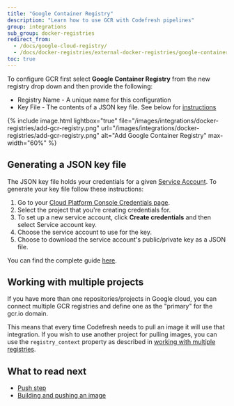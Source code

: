 ```yaml
---
title: "Google Container Registry"
description: "Learn how to use GCR with Codefresh pipelines"
group: integrations
sub_group: docker-registries
redirect_from:
  - /docs/google-cloud-registry/
  - /docs/docker-registries/external-docker-registries/google-container-registry/
toc: true
---
```

To configure GCR first select **Google Container Registry** from the new registry drop down and then provide the following:

* Registry Name - A unique name for this configuration
* Key File - The contents of a JSON key file. See below for [instructions](#section-generating-a-json-key-file)

{% include image.html 
	lightbox="true" 
	file="/images/integrations/docker-registries/add-gcr-registry.png" 
	url="/images/integrations/docker-registries/add-gcr-registry.png" 
	alt="Add Google Container Registry" 
	max-width="60%" %}

## Generating a JSON key file
The JSON key file holds your credentials for a given [Service Account](https://cloud.google.com/compute/docs/access/service-accounts). To generate your key file follow these instructions:

1. Go to your [Cloud Platform Console Credentials page](https://console.cloud.google.com/apis/credentials).
2. Select the project that you're creating credentials for.
3. To set up a new service account, click **Create credentials** and then select Service account key.
4. Choose the service account to use for the key.
5. Choose to download the service account's public/private key as a JSON file.

You can find the complete guide [here](https://support.google.com/cloud/answer/6158849#serviceaccounts).

## Working with multiple projects

If you have more than one repositories/projects in Google cloud, you can connect multiple GCR registries and define one as the "primary" for the gcr.io domain.

This means that every time Codefresh needs to pull an image it will use that integration. If you wish to use another project for pulling images,
you can use the `registry_context` property as described in [working with multiple registries]({{site.baseurl}}/docs/docker-registries/working-with-docker-registries/#working-with-multiple-registries-with-the-same-domain).


## What to read next

* [Push step]({{site.baseurl}}/docs/codefresh-yaml/steps/push/)
* [Building and pushing an image]({{site.baseurl}}/docs/yaml-examples/examples/build-and-push-an-image/)